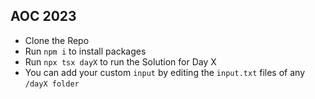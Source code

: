 ## AOC 2023

- Clone the Repo
- Run `npm i` to install packages
- Run `npx tsx dayX` to run the Solution for Day X
- You can add your custom `input` by editing the `input.txt` files of any `/dayX folder`
